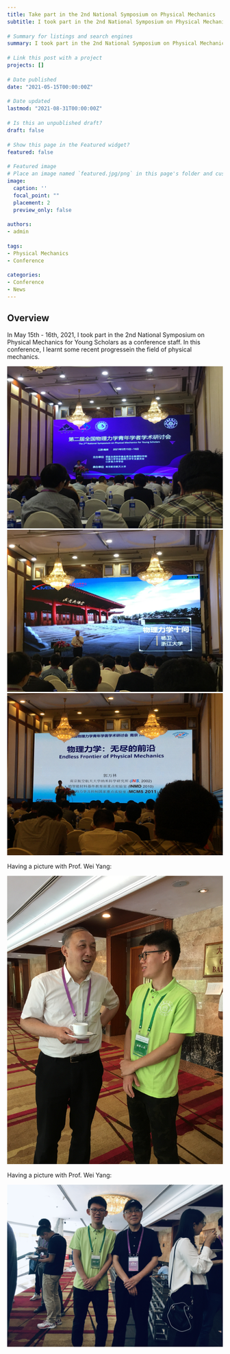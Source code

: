 ```yaml
---
title: Take part in the 2nd National Symposium on Physical Mechanics
subtitle: I took part in the 2nd National Symposium on Physical Mechanics for Young Scholars as a conference staff

# Summary for listings and search engines
summary: I took part in the 2nd National Symposium on Physical Mechanics for Young Scholars as a conference staff

# Link this post with a project
projects: []

# Date published
date: "2021-05-15T00:00:00Z"

# Date updated
lastmod: "2021-08-31T00:00:00Z"

# Is this an unpublished draft?
draft: false

# Show this page in the Featured widget?
featured: false

# Featured image
# Place an image named `featured.jpg/png` in this page's folder and customize its options here.
image:
  caption: ''
  focal_point: ""
  placement: 2
  preview_only: false

authors:
- admin

tags:
- Physical Mechanics
- Conference

categories:
- Conference
- News
---
```


## Overview

In May 15th - 16th, 2021, I took part in the 2nd National Symposium on Physical Mechanics for Young Scholars as a conference staff. In this conference, I learnt some recent progressein the field of physical mechanics. 

<img src="./photo/1.jpg" alt="1" style="zoom:100%;" />

<img src="./photo/2.jpg" alt="2" style="zoom:100%;" />

<img src="./photo/3.jpg" alt="3" style="zoom:100%;" />

Having a picture with Prof. Wei Yang:

<img src="./photo/5.jpg" alt="5" style="zoom:100%;" />

Having a picture with Prof. Wei Yang:

<img src="./photo/4.jpg" alt="4" style="zoom:100%;" />
